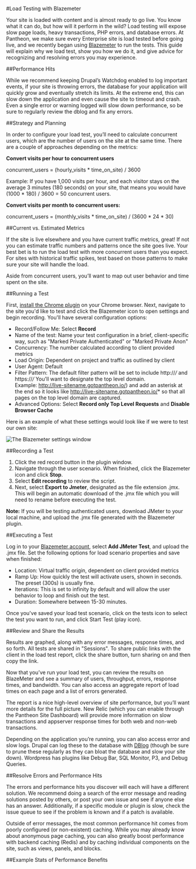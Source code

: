 #Load Testing with Blazemeter


Your site is loaded with content and is almost ready to go live. You know what it can do, but how will it perform in the wild? Load testing will expose slow page loads, heavy transactions, PHP errors, and database errors. At Pantheon, we make sure every Enterprise site is load tested before going live, and we recently began using [Blazemeter](http://blazemeter.com) to run the tests. This guide will explain why we load test, show you how we do it, and give advice for recognizing and resolving errors you may experience. 

##Performance Hits

While we recommend keeping Drupal’s Watchdog enabled to log important events, if your site is throwing errors, the database for your application will quickly grow and eventually stretch its limits. At the extreme end, this can slow down the application and even cause the site to timeout and crash. Even a single error or warning logged will slow down performance, so be sure to regularly review the dblog and fix any errors. 

##Strategy and Planning 

In order to configure your load test, you’ll need to calculate concurrent users, which are the number of users on the site at the same time. There are a couple of approaches depending on the metrics:   

**Convert visits per hour to concurrent users**

concurrent_users = (hourly_visits * time_on_site) / 3600  

Example: If you have 1,000 visits per hour, and each visitor stays on the average 3 minutes (180 seconds) on your site, that means you would have (1000 * 180) / 3600 = 50 concurrent users.  

**Convert visits per month to concurrent users:**

concurrent_users = (monthly_visits * time_on_site) / (3600 * 24 * 30)

##Current vs. Estimated Metrics

If the site is live elsewhere and you have current traffic metrics, great! If not you can estimate traffic numbers and patterns once the site goes live. Your best bet is to run the load test with more concurrent users than you expect. For sites with historical traffic spikes, test based on those patterns to make sure your site will handle the load.

Aside from concurrent users, you’ll want to map out user behavior and time spent on the site. 


##Running a Test

First, [install the Chrome plugin](https://chrome.google.com/webstore/detail/blazemeter-the-load-testi/mbopgmdnpcbohhpnfglgohlbhfongabi?hl=en) on your Chrome browser. Next, navigate to the site you'd like to test and click the Blazemeter icon to open settings and begin recording. You'll have several configuration options: 

- Record/Follow Me: Select **Record**    
- Name of the test: Name your test configuration in a brief, client-specific way, such as "Marked Private Authenticated" or "Marked Private Anon"    
- Concurrency: The number calculated according to client provided metrics  
- Load Origin: Dependent on project and traffic as outlined by client   
- User Agent: Default  
- Filter Pattern: The default filter pattern will be set to include http://*/* and https://*/* You'll want to designate the top level domain.   
Example: http://live-sitename.gotpantheon.io/) and add an asterisk at the end so it looks like http://live-sitename.gotpantheon.io/* so that all pages on the top level domain are captured.  
- Advanced Options: Select **Record only Top Level Requests** and **Disable Browser Cache**

Here is an example of what these settings would look like if we were to test our own site:  

![The Blazemeter settings window](/docs/assets/images/blazemeter-settings.png)

##Recording a Test

1. Click the red record button in the plugin window.
2. Navigate through the user scenario. When finished, click the Blazemeter icon and click **Stop**. 
3. Select **Edit recording** to review the script. 
4. Next, select **Export to Jmeter**, designated as the file extension .jmx. This will begin an automatic download of the .jmx file which you will need to rename before executing the test. 

**Note:** If you will be testing authenticated users, download JMeter to your local machine, and upload the .jmx file generated with the Blazemeter plugin. 

##Executing a Test

Log in to your [Blazemeter account](https://a.blazemeter.com/user), select **Add JMeter Test**, and upload the .jmx file. Set the following options for load scenario properties and save when finished:  

- Location: Virtual traffic origin, dependent on client provided metrics  
- Ramp Up: How quickly the test will activate users, shown in seconds. The preset (300s) is usually fine.  
- Iterations: This is set to infinity by default and will allow the user behavior to loop and finish out the test.  
- Duration: Somewhere between 15-30 minutes.  

Once you've saved your load test scenario, click on the tests icon to select the test you want to run, and click Start Test (play icon).   

##Review and Share the Results

Results are graphed, along with any error messages, response times, and so forth. All tests are shared in "Sessions". To share public links with the client in the load test report, click the share button, turn sharing on and then copy the link. 


Now that you’ve run your load test, you can review the results on BlazeMeter and see a summary of users, throughput, errors, response times, and bandwidth. You can also access an aggregate report of load times on each page and a list of errors generated. 

The report is a nice high-level overview of site performance, but you’ll want more details for the full picture. New Relic (which you can enable through the Pantheon Site Dashboard) will provide more information on slow transactions and appserver response times for both web and non-web transactions. 

Depending on the application you’re running, you can also access error and slow logs. Drupal can log these to the database with [DBlog](https://api.drupal.org/api/drupal/modules!dblog!dblog.module/7) (though be sure to prune these regularly as they can bloat the database and slow your site down). Wordpress has plugins like Debug Bar, SQL Monitor, P3, and Debug Queries.


##Resolve Errors and Performance Hits

The errors and performance hits you discover will each will have a different solution. We recommend doing a search of the error message and reading solutions posted by others, or post your own issue and see if anyone else has an answer. Additionally, if a specific module or plugin is slow, check the issue queue to see if the problem is known and if a patch is available.

Outside of error messages, the most common performance hit comes from poorly configured (or non-existent) caching. While you may already know about anonymous page caching, you can also greatly boost performance with backend caching (Redis) and by caching individual components on the site, such as views, panels, and blocks. 

##Example Stats of Performance Benefits



